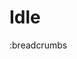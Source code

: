 # Idle

:breadcrumbs

[//]: # (TODO: More notes on this in a private room on my Discord. Basically a habit-tracking app that will keep a habit score even when, or especially when, you aren't using it; hence "Idle".)
